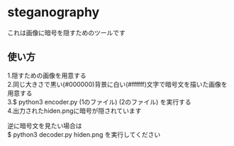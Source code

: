 # steganography
これは画像に暗号を隠すためのツールです  

## 使い方
1.隠すための画像を用意する  
2.同じ大きさで黒い(#000000)背景に白い(#ffffff)文字で暗号文を描いた画像を用意する  
3.$ python3 encoder.py (1のファイル) (2のファイル)  を実行する  
4.出力されたhiden.pngに暗号が隠されています  

逆に暗号文を見たい場合は  
$ python3 decoder.py hiden.png  を実行してください
